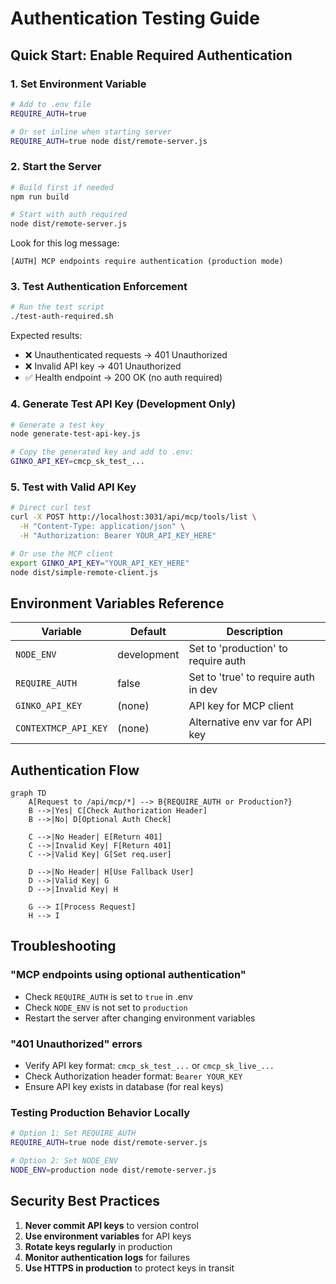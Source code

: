 # Authentication Testing Guide

## Quick Start: Enable Required Authentication

### 1. Set Environment Variable
```bash
# Add to .env file
REQUIRE_AUTH=true

# Or set inline when starting server
REQUIRE_AUTH=true node dist/remote-server.js
```

### 2. Start the Server
```bash
# Build first if needed
npm run build

# Start with auth required
node dist/remote-server.js
```

Look for this log message:
```
[AUTH] MCP endpoints require authentication (production mode)
```

### 3. Test Authentication Enforcement
```bash
# Run the test script
./test-auth-required.sh
```

Expected results:
- ❌ Unauthenticated requests → 401 Unauthorized
- ❌ Invalid API key → 401 Unauthorized  
- ✅ Health endpoint → 200 OK (no auth required)

### 4. Generate Test API Key (Development Only)
```bash
# Generate a test key
node generate-test-api-key.js

# Copy the generated key and add to .env:
GINKO_API_KEY=cmcp_sk_test_...
```

### 5. Test with Valid API Key
```bash
# Direct curl test
curl -X POST http://localhost:3031/api/mcp/tools/list \
  -H "Content-Type: application/json" \
  -H "Authorization: Bearer YOUR_API_KEY_HERE"

# Or use the MCP client
export GINKO_API_KEY="YOUR_API_KEY_HERE"
node dist/simple-remote-client.js
```

## Environment Variables Reference

| Variable | Default | Description |
|----------|---------|-------------|
| `NODE_ENV` | development | Set to 'production' to require auth |
| `REQUIRE_AUTH` | false | Set to 'true' to require auth in dev |
| `GINKO_API_KEY` | (none) | API key for MCP client |
| `CONTEXTMCP_API_KEY` | (none) | Alternative env var for API key |

## Authentication Flow

```mermaid
graph TD
    A[Request to /api/mcp/*] --> B{REQUIRE_AUTH or Production?}
    B -->|Yes| C[Check Authorization Header]
    B -->|No| D[Optional Auth Check]
    
    C -->|No Header| E[Return 401]
    C -->|Invalid Key| F[Return 401]
    C -->|Valid Key| G[Set req.user]
    
    D -->|No Header| H[Use Fallback User]
    D -->|Valid Key| G
    D -->|Invalid Key| H
    
    G --> I[Process Request]
    H --> I
```

## Troubleshooting

### "MCP endpoints using optional authentication"
- Check `REQUIRE_AUTH` is set to `true` in .env
- Check `NODE_ENV` is not set to `production`
- Restart the server after changing environment variables

### "401 Unauthorized" errors
- Verify API key format: `cmcp_sk_test_...` or `cmcp_sk_live_...`
- Check Authorization header format: `Bearer YOUR_KEY`
- Ensure API key exists in database (for real keys)

### Testing Production Behavior Locally
```bash
# Option 1: Set REQUIRE_AUTH
REQUIRE_AUTH=true node dist/remote-server.js

# Option 2: Set NODE_ENV
NODE_ENV=production node dist/remote-server.js
```

## Security Best Practices

1. **Never commit API keys** to version control
2. **Use environment variables** for API keys
3. **Rotate keys regularly** in production
4. **Monitor authentication logs** for failures
5. **Use HTTPS in production** to protect keys in transit